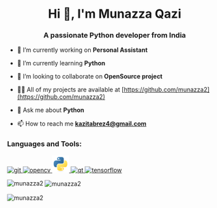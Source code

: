 <h1 align="center">Hi 👋, I'm Munazza Qazi</h1>
<h3 align="center">A passionate Python developer from India</h3>

- 🔭 I’m currently working on **Personal Assistant**

- 🌱 I’m currently learning **Python**

- 👯 I’m looking to collaborate on **OpenSource project**

- 👨‍💻 All of my projects are available at [https://github.com/munazza2](https://github.com/munazza2)

- 💬 Ask me about **Python**

- 📫 How to reach me **kazitabrez4@gmail.com**


<h3 align="left">Languages and Tools:</h3>
<p align="left"> <a href="https://git-scm.com/" target="_blank"> <img src="https://www.vectorlogo.zone/logos/git-scm/git-scm-icon.svg" alt="git" width="40" height="40"/> </a> <a href="https://opencv.org/" target="_blank"> <img src="https://www.vectorlogo.zone/logos/opencv/opencv-icon.svg" alt="opencv" width="40" height="40"/> </a> <a href="https://www.python.org" target="_blank"> <img src="https://raw.githubusercontent.com/devicons/devicon/master/icons/python/python-original.svg" alt="python" width="40" height="40"/> </a> <a href="https://www.qt.io/" target="_blank"> <img src="https://upload.wikimedia.org/wikipedia/commons/0/0b/Qt_logo_2016.svg" alt="qt" width="40" height="40"/> </a> <a href="https://www.tensorflow.org" target="_blank"> <img src="https://www.vectorlogo.zone/logos/tensorflow/tensorflow-icon.svg" alt="tensorflow" width="40" height="40"/> </a> </p>

<p><img align="left" src="https://github-readme-stats.vercel.app/api/top-langs?username=munazza2&show_icons=true&locale=en&layout=compact" alt="munazza2" /></p>

<p>&nbsp;<img align="center" src="https://github-readme-stats.vercel.app/api?username=munazza2&show_icons=true&locale=en" alt="munazza2" /></p>

<p><img align="center" src="https://github-readme-streak-stats.herokuapp.com/?user=munazza2&" alt="munazza2" /></p>

